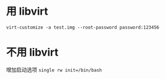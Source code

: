 # 用 libvirt
`virt-customize -a test.img --root-password password:123456`
# 不用 libvirt
增加启动选项 `single rw init=/bin/bash`
